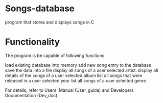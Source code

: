 # Songs-database
program that stores and displays songs in C  

# Functionality
The program is be capable of following functions:

load existing database into memory
add new song entry to the database
save the data into a file
display all songs of a user selected artist.
display all details of the songs of a user selected album
list all songs that were released in a user selected year
list all songs of a user selected genre

For details, refer to Users' Manual (User_guide) and Developers Documentation (Dev_doc)
